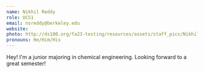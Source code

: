 ```yaml
---
name: Nikhil Reddy
role: UCS1
email: nsreddy@berkeley.edu
website: 
photo: http://ds100.org/fa23-testing/resources/assets/staff_pics/Nikhil_Reddy.png
pronouns: He/Him/His
---
```

Hey! I'm a junior majoring in chemical engineering. Looking forward to a great semester!
